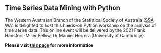 ## Time Series Data Mining with Python

The Western Australian Branch of the Statistical Society of Australia ([SSA WA](https://www.statsoc.org.au/Western-Australia)) is delighted to host this hands-on Python workshop on the analysis of time series data. This online event will be delivered by the 2021 Frank Hansford-Miller Fellow, Dr Manuel Herrera (University of Cambridge).

**Please visit [this page](https://statsocwa.github.io/Py_TimeSeries/) for more information**
